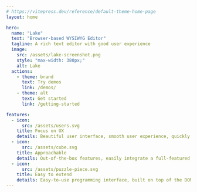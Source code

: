 ```yaml
---
# https://vitepress.dev/reference/default-theme-home-page
layout: home

hero:
  name: "Lake"
  text: "Browser-based WYSIWYG Editor"
  tagline: A rich text editor with good user experience
  image:
    src: /assets/lake-screenshot.png
    style: "max-width: 380px;"
    alt: Lake
  actions:
    - theme: brand
      text: Try demos
      link: /demos/
    - theme: alt
      text: Get started
      link: /getting-started

features:
  - icon:
      src: /assets/users.svg
    title: Focus on UX
    details: Beautiful user interface, smooth user experience, quickly load editor due to small size, support operating huge content
  - icon:
      src: /assets/cube.svg
    title: Approachable
    details: Out-of-the-box features, easily integrate a full-featured editor into your website or app without any extra module
  - icon:
      src: /assets/puzzle-piece.svg
    title: Easy to extend
    details: Easy-to-use programming interface, built on top of the DOM, able to call all browser APIs when customizing or developing plugin
---
```


